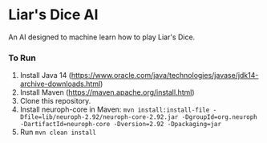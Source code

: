 # Liar's Dice AI
An AI designed to machine learn how to play Liar's Dice.

### To Run
1. Install Java 14 (https://www.oracle.com/java/technologies/javase/jdk14-archive-downloads.html)
2. Install Maven (https://maven.apache.org/install.html)
3. Clone this repository.
4. Install neuroph-core in Maven: `mvn install:install-file -Dfile=lib/neuroph-2.92/neuroph-core-2.92.jar -DgroupId=org.neuroph -DartifactId=neuroph-core -Dversion=2.92 -Dpackaging=jar`
5. Run `mvn clean install`